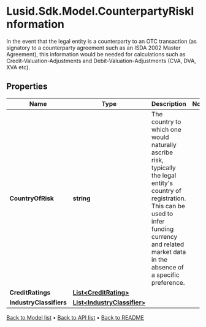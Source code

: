 # Lusid.Sdk.Model.CounterpartyRiskInformation
In the event that the legal entity is a counterparty to an OTC transaction (as signatory to a counterparty agreement such as an ISDA 2002 Master Agreement), this information would be needed for calculations such as Credit-Valuation-Adjustments and Debit-Valuation-Adjustments (CVA, DVA, XVA etc).

## Properties

Name | Type | Description | Notes
------------ | ------------- | ------------- | -------------
**CountryOfRisk** | **string** | The country to which one would naturally ascribe risk, typically the legal entity&#39;s country of registration. This can be used to infer funding currency and related market data in the absence of a specific preference. | 
**CreditRatings** | [**List&lt;CreditRating&gt;**](CreditRating.md) |  | 
**IndustryClassifiers** | [**List&lt;IndustryClassifier&gt;**](IndustryClassifier.md) |  | 

[Back to Model list](../README.md#documentation-for-models) &#8226; [Back to API list](../README.md#documentation-for-api-endpoints) &#8226; [Back to README](../README.md)

